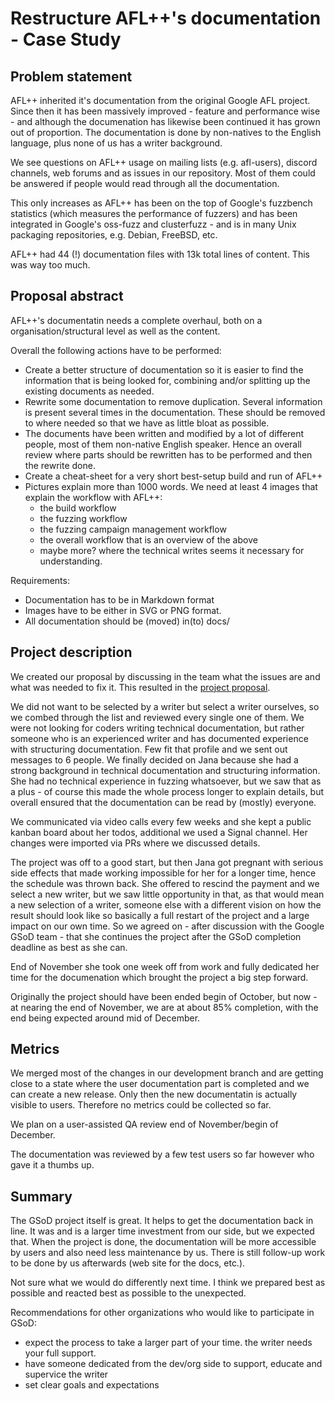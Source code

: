 # Restructure AFL++'s documentation - Case Study

## Problem statement

AFL++ inherited it's documentation from the original Google AFL project.
Since then it has been massively improved - feature and performance wise -
and although the documenation has likewise been continued it has grown out
of proportion.
The documentation is done by non-natives to the English language, plus
none of us has a writer background.

We see questions on AFL++ usage on mailing lists (e.g. afl-users), discord
channels, web forums and as issues in our repository.
Most of them could be answered if people would read through all the
documentation.

This only increases as AFL++ has been on the top of Google's fuzzbench
statistics (which measures the performance of fuzzers) and has been
integrated in Google's oss-fuzz and clusterfuzz - and is in many Unix
packaging repositories, e.g. Debian, FreeBSD, etc.

AFL++ had 44 (!) documentation files with 13k total lines of content.
This was way too much.

## Proposal abstract

AFL++'s documentatin needs a complete overhaul, both on a
organisation/structural level as well as the content.

Overall the following actions have to be performed:
  * Create a better structure of documentation so it is easier to find the
    information that is being looked for, combining and/or splitting up the
    existing documents as needed.
  * Rewrite some documentation to remove duplication. Several information is
    present several times in the documentation. These should be removed to
    where needed so that we have as little bloat as possible.
  * The documents have been written and modified by a lot of different people,
    most of them non-native English speaker. Hence an overall review where
    parts should be rewritten has to be performed and then the rewrite done.
  * Create a cheat-sheet for a very short best-setup build and run of AFL++
  * Pictures explain more than 1000 words. We need at least 4 images that
    explain the workflow with AFL++:
      - the build workflow
      - the fuzzing workflow
      - the fuzzing campaign management workflow
      - the overall workflow that is an overview of the above
      - maybe more? where the technical writes seems it necessary for
        understanding.

Requirements:
  * Documentation has to be in Markdown format
  * Images have to be either in SVG or PNG format.
  * All documentation should be (moved) in(to) docs/

## Project description

We created our proposal by discussing in the team what the issues are and
what was needed to fix it.
This resulted in the [project proposal](https://github.com/AFLplusplus/AFLplusplus/blob/stable/docs/docs.md).

We did not want to be selected by a writer but select a writer ourselves, so
we combed through the list and reviewed every single one of them.
We were not looking for coders writing technical documentation, but rather
someone who is an experienced writer and has documented experience with
structuring documentation.
Few fit that profile and we sent out messages to 6 people.
We finally decided on Jana because she had a strong background in technical
documentation and structuring information.
She had no technical experience in fuzzing whatsoever, but we saw that as
a plus - of course this made the whole process longer to explain details,
but overall ensured that the documentation can be read by (mostly) everyone.

We communicated via video calls every few weeks and she kept a public kanban
board about her todos, additional we used a Signal channel.
Her changes were imported via PRs where we discussed details.

The project was off to a good start, but then Jana got pregnant with serious
side effects that made working impossible for her for a longer time, hence
the schedule was thrown back.
She offered to rescind the payment and we select a new writer, but we saw
little opportunity in that, as that would mean a new selection of a writer,
someone else with a different vision on how the result should look like so
basically a full restart of the project and a large impact on our own time.
So we agreed on - after discussion with the Google GSoD team - that she
continues the project after the GSoD completion deadline as best as she can.

End of November she took one week off from work and fully dedicated her time
for the documenation which brought the project a big step forward.

Originally the project should have been ended begin of October, but now - at
nearing the end of November, we are at about 85% completion, with the end
being expected around mid of December.

## Metrics

We merged most of the changes in our development branch and are getting 
close to a state where the user documentation part is completed and we
can create a new release. Only then the new documentatin is actually visible
to users. Therefore no metrics could be collected so far.

We plan on a user-assisted QA review end of November/begin of December.

The documentation was reviewed by a few test users so far however who gave
it a thumbs up.

## Summary

The GSoD project itself is great. It helps to get the documentation back in
line.
It was and is a larger time investment from our side, but we expected that.
When the project is done, the documentation will be more accessible by users
and also need less maintenance by us.
There is still follow-up work to be done by us afterwards (web site for the
docs, etc.).

Not sure what we would do differently next time. I think we prepared best as
possible and reacted best as possible to the unexpected.

Recommendations for other organizations who would like to participate in GSoD:
 - expect the process to take a larger part of your time. the writer needs
   your full support.
 - have someone dedicated from the dev/org side to support, educate and
   supervice the writer
 - set clear goals and expectations

